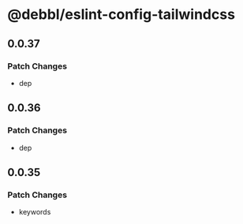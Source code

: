 # @debbl/eslint-config-tailwindcss

## 0.0.37

### Patch Changes

- dep

## 0.0.36

### Patch Changes

- dep

## 0.0.35

### Patch Changes

- keywords
